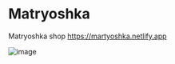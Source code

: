 # Matryoshka
Matryoshka shop
https://martyoshka.netlify.app



![image](https://github.com/ataupeka/Matryoshka/assets/121459925/a71386f1-8f3e-482a-8176-2cab458931d2)


